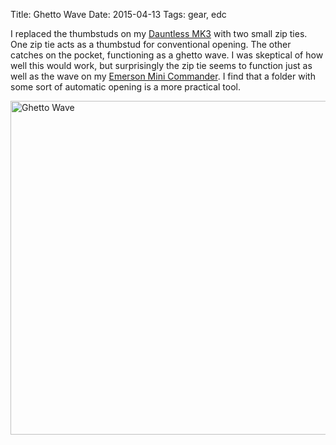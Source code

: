 Title: Ghetto Wave
Date: 2015-04-13
Tags: gear, edc

I replaced the thumbstuds on my [Dauntless MK3](http://store.tripleaughtdesign.com/Dauntless-MK3) with two small zip ties. One zip tie acts as a thumbstud for conventional opening. The other catches on the pocket, functioning as a ghetto wave. I was skeptical of how well this would work, but surprisingly the zip tie seems to function just as well as the wave on my [Emerson Mini Commander](http://emersonknives.com/shop/commander-the-knives/mini-commander-sf/). I find that a folder with some sort of automatic opening is a more practical tool.

<a href="https://www.flickr.com/photos/pigmonkey/17141170881" title="Ghetto Wave by Pig Monkey, on Flickr"><img src="https://farm8.staticflickr.com/7645/17141170881_eb8eb0bfbc_c.jpg" width="800" height="534" alt="Ghetto Wave"></a>
